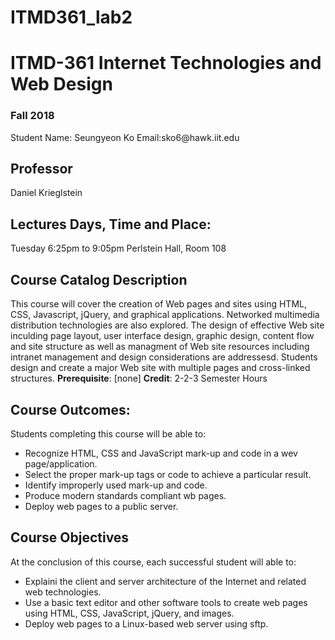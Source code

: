 # ITMD361_lab2
<!DOCTYPE html>
<html lang="en">
<head>
	<meta charset="UTF-8">
	<title>ITMD-361 Internet Technologies and Web Design</title>
</head>
<body>
<h1>ITMD-361 Internet Technologies and Web Design</h1>
<h3>Fall 2018 </h3>
<P>Student Name: Seungyeon Ko  Email:sko6@hawk.iit.edu </p>
<h2>Professor </h2>
<p>Daniel Krieglstein </p>
<h2>Lectures Days, Time and Place: </h2>
<p>Tuesday 6:25pm to 9:05pm 
Perlstein Hall, Room 108 </p>
<h2>Course Catalog Description</h2>
<p>This course will cover the creation of Web pages and sites using HTML, CSS, Javascript, jQuery, and graphical applications. Networked multimedia distribution technologies are also explored. The design of effective Web site inculding page layout, user interface design, graphic design, content flow and site structure as well as managment of Web site resources including intranet management and design considerations are addressesd. Students design and create a major Web site with multiple pages and cross-linked structures. <strong>Prerequisite</strong>: [none] <strong>Credit</strong>: 2-2-3 Semester Hours </p>
<h2>Course Outcomes: </h2>
<p> Students completing this course will be able to:</p>
<ul>
	<li>Recognize HTML, CSS and JavaScript mark-up and code in a wev page/application. </li>
	<li>Select the proper mark-up tags or code to achieve a particular result.</li>
	<li>Identify improperly used mark-up and code. </li>
	<li>Produce modern standards compliant wb pages. </li>
	<li>Deploy web pages to a public server. </li>
</ul>
<h2>Course Objectives</h2>
<p>At the conclusion of this course, each successful student will able to:</p>
<ul>
 	<li>Explaini the client and server architecture of the Internet and related web technologies.</li>
	<li>Use a basic text editor and other software tools to create web pages using HTML, CSS, JavaScript, jQuery, and images. </li>
	<li>Deploy web pages to a Linux-based web server using sftp. </li>
</ul> 
</body>
</html>
